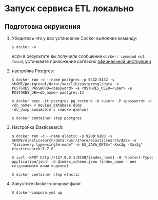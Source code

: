 # Запуск сервиса ETL локально
## Подготовка окружения
1) Убедитесь что у вас установлен Docker выполнив команду:

    `$ docker -v`

    если в результате вы получили сообщение `docker: command not found`, установите приложение согласно [официальной инструкции](https://docs.docker.com/engine/install/)

2) настройка Postgres:
    ```
    $ docker run -d --name postgres -p 5432:5432 -v $HOME/postgresql/data:/var/lib/postgresql/data -e POSTGRES_PASSWORD=<password> -e POSTGRES_USER=<user> -e POSTGRES_DB=<db_name> postgres:13

    $ docker exec -it postgres pg_restore -U <user> -P <password> -d <db_name> < movies_database.dump
    (db_dump вынайдёте в списке файлов)

    $ docker container stop postgres
    ```

3) Настройка Elasticsearch:
    ```
    $ docker run -d --name elastic -p 9200:9200 -v $HOME/elasticsearch/data:/usr/share/elasticsearch/data -e "discovery.type=single-node" -e ES_JAVA_OPTS="-Xms2g -Xmx2g" elasticsearch:7.7.0

    $ curl -XPUT http://127.0.0.1:9200/{index_name} -H 'Content-Type: application/json' -d @index_scheme.json (index_name - имя создаваемого вами индекса)

    $ docker container stop elastic
    ```

4) Запустите docker-compose файл:
    ```
    $ docker-compose.yml up
    ```
